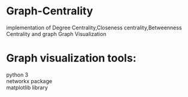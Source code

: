 # Graph-Centrality
implementation of Degree Centrality,Closeness centrality,Betweenness Centrality and graph Graph Visualization

# Graph visualization tools:
python 3 <br />
networkx package <br />
matplotlib library <br />
